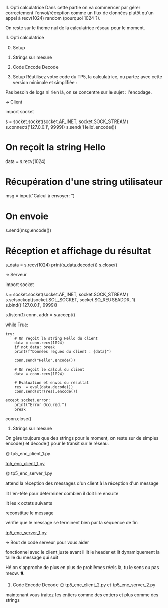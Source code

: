 II. Opti calculatrice
Dans cette partie on va commencer par gérer correctement l'envoi/réception comme un flux de données plutôt qu'un appel à recv(1024) random (pourquoi 1024 ?).

On reste sur le thème nul de la calculatrice réseau pour le moment.



II. Opti calculatrice

0. Setup
1. Strings sur mesure
2. Code Encode Decode




0. Setup
Réutilisez votre code du TP5, la calculatrice, ou partez avec cette version minimale et simplifiée :

Pas besoin de logs ni rien là, on se concentre sur le sujet : l'encodage.

➜ Client

import socket

s = socket.socket(socket.AF_INET, socket.SOCK_STREAM)
s.connect(('127.0.0.1', 9999))
s.send('Hello'.encode())

# On reçoit la string Hello
data = s.recv(1024)

# Récupération d'une string utilisateur
msg = input("Calcul à envoyer: ")

# On envoie
s.send(msg.encode())

# Réception et affichage du résultat
s_data = s.recv(1024)
print(s_data.decode())
s.close()


➜ Serveur

import socket

s = socket.socket(socket.AF_INET, socket.SOCK_STREAM)
s.setsockopt(socket.SOL_SOCKET, socket.SO_REUSEADDR, 1)
s.bind(('127.0.0.1', 9999))  

s.listen(1)
conn, addr = s.accept()

while True:

    try:
        # On reçoit la string Hello du client
        data = conn.recv(1024)
        if not data: break
        print(f"Données reçues du client : {data}")

        conn.send("Hello".encode())

        # On reçoit le calcul du client
        data = conn.recv(1024)

        # Evaluation et envoi du résultat
        res  = eval(data.decode())
        conn.send(str(res).encode())
         
    except socket.error:
        print("Error Occured.")
        break

conn.close()



1. Strings sur mesure
   
On gère toujours que des strings pour le moment, on reste sur de simples encode() et decode() pour le transit sur le réseau.

🌞 tp5_enc_client_1.py

[tp5_enc_client_1.py](partie_2/tp5_enc_client_1.py)


🌞 tp5_enc_server_1.py

attend la réception des messages d'un client
à la réception d'un message

lit l'en-tête pour déterminer combien il doit lire ensuite

lit les x octets suivants

reconstitue le message

vérifie que le message se terminent bien par la séquence de fin

[tp5_enc_server_1.py](partie_2/tp5_enc_server_1.py)



➜ Bout de code serveur pour vous aider

fonctionnel avec le client juste avant
il lit le header et lit dynamiquement la taille du message qui suit


Hé on s'approche de plus en plus de problèmes réels là, tu le sens ou pas meow. 🐈‍



1. Code Encode Decode
🌞 tp5_enc_client_2.py et tp5_enc_server_2.py

maintenant vous traitez les entiers comme des entiers et plus comme des strings